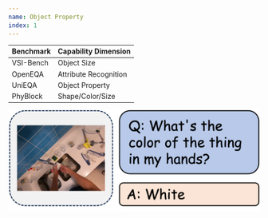```yaml
---
name: Object Property
index: 1
---
```


<div class="row">
<div class="col-8">

| **Benchmark** | **Capability Dimension** |
| ------------- | ------------------------ |
| VSI-Bench     | Object Size              |
| OpenEQA       | Attribute Recognition    |
| UniEQA        | Object Property          |
| PhyBlock      | Shape/Color/Size         |

</div>

<div class="col-4">

![alt text](objectproperty.png)

</div>

</div>
